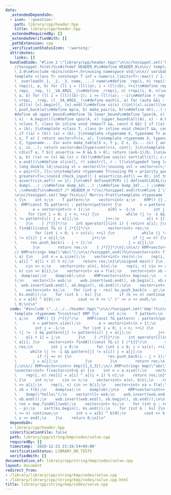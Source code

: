 ```yaml
---
data:
  _extendedDependsOn:
  - icon: ':question:'
    path: library/cpp/header.hpp
    title: library/cpp/header.hpp
  _extendedRequiredBy: []
  _extendedVerifiedWith: []
  _pathExtension: cpp
  _verificationStatusIcon: ':warning:'
  attributes:
    links: []
  bundledCode: "#line 2 \"library/cpp/header.hpp\"\n\n//%snippet.set('header')%\n\
    //%snippet.fold()%\n#ifndef HEADER_H\n#define HEADER_H\n\n// template version\
    \ 2.0\n#include <bits/stdc++.h>\nusing namespace std;\n\n// varibable settings\n\
    template <class T> constexpr T inf = numeric_limits<T>::max() / 2.1;\n\n#define\
    \ _overload3(_1, _2, _3, name, ...) name\n#define _rep(i, n) repi(i, 0, n)\n#define\
    \ repi(i, a, b) for (ll i = (ll)(a); i < (ll)(b); ++i)\n#define rep(...) _overload3(__VA_ARGS__,\
    \ repi, _rep, )(__VA_ARGS__)\n#define _rrep(i, n) rrepi(i, 0, n)\n#define rrepi(i,\
    \ a, b) for (ll i = (ll)((b)-1); i >= (ll)(a); --i)\n#define r_rep(...) _overload3(__VA_ARGS__,\
    \ rrepi, _rrep, )(__VA_ARGS__)\n#define each(i, a) for (auto &&i : a)\n#define\
    \ all(x) (x).begin(), (x).end()\n#define sz(x) ((int)(x).size())\n#define pb(a)\
    \ push_back(a)\n#define mp(a, b) make_pair(a, b)\n#define mt(...) make_tuple(__VA_ARGS__)\n\
    #define ub upper_bound\n#define lb lower_bound\n#define lpos(A, x) (lower_bound(all(A),\
    \ x) - A.begin())\n#define upos(A, x) (upper_bound(all(A), x) - A.begin())\ntemplate\
    \ <class T, class U> inline void chmax(T &a, const U &b) { if ((a) < (b)) (a)\
    \ = (b); }\ntemplate <class T, class U> inline void chmin(T &a, const U &b) {\
    \ if ((a) > (b)) (a) = (b); }\ntemplate <typename X, typename T> auto make_table(X\
    \ x, T a) { return vector<T>(x, a); }\ntemplate <typename X, typename Y, typename\
    \ Z, typename... Zs> auto make_table(X x, Y y, Z z, Zs... zs) { auto cont = make_table(y,\
    \ z, zs...); return vector<decltype(cont)>(x, cont); }\n\ntemplate <class T> T\
    \ cdiv(T a, T b){ assert(a >= 0 && b > 0); return (a+b-1)/b; }\n\n#define is_in(x,\
    \ a, b) ((a) <= (x) && (x) < (b))\n#define uni(x) sort(all(x)); x.erase(unique(all(x)),\
    \ x.end())\n#define slice(l, r) substr(l, r - l)\n\ntypedef long long ll;\ntypedef\
    \ long double ld;\nusing vl = vector<ll>;\nusing vvl = vector<vl>;\nusing pll\
    \ = pair<ll, ll>;\n\ntemplate <typename T>\nusing PQ = priority_queue<T, vector<T>,\
    \ greater<T>>;\nvoid check_input() { assert(cin.eof() == 0); int tmp; cin >> tmp;\
    \ assert(cin.eof() == 1); }\n\n#if defined(PCM) || defined(LOCAL)\n#else\n#define\
    \ dump(...) ;\n#define dump_1d(...) ;\n#define dump_2d(...) ;\n#define cerrendl\
    \ ;\n#endif\n\n#endif /* HEADER_H */\n//%snippet.end()%\n#line 2 \"library/cpp/string/kmp/codes/solve.cpp\"\
    \n\n//%snippet.set('kmp')%\n\n// Morris-Pratt\ntemplate <typename T>\nstruct KMP\
    \ {\n    int n;\n    T pattern;\n    vector<int> a;\n    KMP() {} /*{{{*/\n  \
    \  KMP(const T& pattern) : pattern(pattern) {\n        n = pattern.size();\n \
    \       a = vector<int>(n + 1);\n        a[0] = -1;\n        int j = -1;\n   \
    \     for (int i = 0; i < n; ++i) {\n            while (j != -1 && pattern[j]\
    \ != pattern[i]) j = a[j];\n            j++;\n            a[i + 1] = j;\n    \
    \    }\n    } /*}}}*/\n    int operator[](int i) { return a[i]; }\n    vector<int>\
    \ findAll(const T& s) { /*{{{*/\n        vector<int> res;\n        int j = 0;\n\
    \        for (int i = 0; i < sz(s); ++i) {\n            while (j != -1 && pattern[j]\
    \ != s[i]) j = a[j];\n            j++;\n            if (j == n) {\n          \
    \      res.push_back(i - j + 1);\n                j = a[j];\n            }\n \
    \       }\n        return res;\n    } /*}}}*/\n};\n\n// KMP<vector<int>> kmp({1,2,3});\n\
    // KMP<string> kmp(\"abc\");\n\n//%snippet.end()%\n\nvector<int> f(vector<int>&\
    \ a) {\n    int n = a.size();\n    vector<int> res(n);\n    rep(i, n) res[i] =\
    \ a[i] ^ a[(i + 1) % n];\n    return res;\n}\n\nsigned main() {\n    int n;\n\
    \    cin >> n;\n    vector<int> a(n), b(n);\n    rep(i, n) cin >> a[i];\n    rep(i,\
    \ n) cin >> b[i];\n    vector<int> xa = f(a);\n    vector<int> xb = f(b);\n  \
    \  dump(xa);\n    dump(xb);\n\n    KMP<vector<int>> kmp(xa);\n    dump(\"hello\"\
    );\n    vector<ll> wxb;\n    wxb.insert(wxb.end(), xb.begin(), xb.end());\n  \
    \  wxb.insert(wxb.end(), xb.begin(), xb.end());\n\n    vector<int> res = kmp.findAll(wxb);\n\
    \    vector<int> ks;\n    for (int p : res) ks.push_back(n - p);\n    sort(ks.begin(),\
    \ ks.end());\n    for (int k : ks) {\n        if (k >= n) continue;\n        int\
    \ x = a[k] ^ b[0];\n        cout << k << \" \" << x << endl;\n    }\n    return\
    \ 0;\n}\n"
  code: "#include \"../../../header.hpp\"\n\n//%snippet.set('kmp')%\n\n// Morris-Pratt\n\
    template <typename T>\nstruct KMP {\n    int n;\n    T pattern;\n    vector<int>\
    \ a;\n    KMP() {} /*{{{*/\n    KMP(const T& pattern) : pattern(pattern) {\n \
    \       n = pattern.size();\n        a = vector<int>(n + 1);\n        a[0] = -1;\n\
    \        int j = -1;\n        for (int i = 0; i < n; ++i) {\n            while\
    \ (j != -1 && pattern[j] != pattern[i]) j = a[j];\n            j++;\n        \
    \    a[i + 1] = j;\n        }\n    } /*}}}*/\n    int operator[](int i) { return\
    \ a[i]; }\n    vector<int> findAll(const T& s) { /*{{{*/\n        vector<int>\
    \ res;\n        int j = 0;\n        for (int i = 0; i < sz(s); ++i) {\n      \
    \      while (j != -1 && pattern[j] != s[i]) j = a[j];\n            j++;\n   \
    \         if (j == n) {\n                res.push_back(i - j + 1);\n         \
    \       j = a[j];\n            }\n        }\n        return res;\n    } /*}}}*/\n\
    };\n\n// KMP<vector<int>> kmp({1,2,3});\n// KMP<string> kmp(\"abc\");\n\n//%snippet.end()%\n\
    \nvector<int> f(vector<int>& a) {\n    int n = a.size();\n    vector<int> res(n);\n\
    \    rep(i, n) res[i] = a[i] ^ a[(i + 1) % n];\n    return res;\n}\n\nsigned main()\
    \ {\n    int n;\n    cin >> n;\n    vector<int> a(n), b(n);\n    rep(i, n) cin\
    \ >> a[i];\n    rep(i, n) cin >> b[i];\n    vector<int> xa = f(a);\n    vector<int>\
    \ xb = f(b);\n    dump(xa);\n    dump(xb);\n\n    KMP<vector<int>> kmp(xa);\n\
    \    dump(\"hello\");\n    vector<ll> wxb;\n    wxb.insert(wxb.end(), xb.begin(),\
    \ xb.end());\n    wxb.insert(wxb.end(), xb.begin(), xb.end());\n\n    vector<int>\
    \ res = kmp.findAll(wxb);\n    vector<int> ks;\n    for (int p : res) ks.push_back(n\
    \ - p);\n    sort(ks.begin(), ks.end());\n    for (int k : ks) {\n        if (k\
    \ >= n) continue;\n        int x = a[k] ^ b[0];\n        cout << k << \" \" <<\
    \ x << endl;\n    }\n    return 0;\n}\n"
  dependsOn:
  - library/cpp/header.hpp
  isVerificationFile: false
  path: library/cpp/string/kmp/codes/solve.cpp
  requiredBy: []
  timestamp: '2020-12-21 23:16:54+09:00'
  verificationStatus: LIBRARY_NO_TESTS
  verifiedWith: []
documentation_of: library/cpp/string/kmp/codes/solve.cpp
layout: document
redirect_from:
- /library/library/cpp/string/kmp/codes/solve.cpp
- /library/library/cpp/string/kmp/codes/solve.cpp.html
title: library/cpp/string/kmp/codes/solve.cpp
---
```

